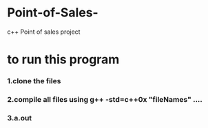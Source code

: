 # Point-of-Sales-
c++ Point of sales project
# to run this program
### 1.clone the files
### 2.compile all files using  g++ -std=c++0x "fileNames" ....
### 3.a.out
